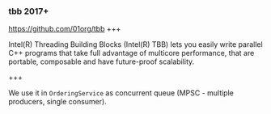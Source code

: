 ### tbb 2017+

https://github.com/01org/tbb
+++

Intel(R) Threading Building Blocks (Intel(R) TBB) lets you easily write parallel C++ programs that take full advantage of multicore performance, that are portable, composable and have future-proof scalability.

+++

We use it in `OrderingService` as concurrent queue (MPSC - multiple producers, single consumer).

